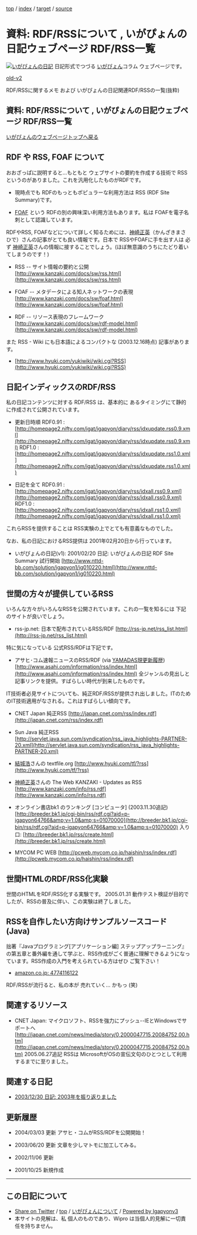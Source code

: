 [top](../index.html) / [index](index.html) / [target](http://www.igapyon.jp/igapyon/diary/memo/memorss.html) / [source](https://github.com/igapyon/diary/blob/master/memo/memorss.src.md) 

資料: RDF/RSSについて , いがぴょんの日記ウェブページ RDF/RSS一覧
=====================================================================================================
[![いがぴょんの日記](http://www.igapyon.jp/igapyon/diary/images/iga200306s.jpg "いがぴょん")](http://www.igapyon.jp/igapyon/diary/memo/memoigapyon.html) 日記形式でつづる [いがぴょん](http://www.igapyon.jp/igapyon/diary/memo/memoigapyon.html)コラム ウェブページです。

[old-v2](memorss-orig.html)

RDF/RSSに関するメモ および いがぴょんの日記関連RDF/RSSの一覧(抜粋)

## 資料: RDF/RSSについて , いがぴょんの日記ウェブページ RDF/RSS一覧

[いがぴょんのウェブページトップへ戻る](../../index.html)

## RDF や RSS, FOAF について

おおざっぱに説明すると…もともと ウェブサイトの要約を作成する技術で RSSというのがありました。これを汎用化したものがRDFです。

* 現時点でも RDFのもっともポピュラーな利用方法は RSS (RDF Site Summary)です。
  
* [FOAF](memofoaf.html) という RDFの別の興味深い利用方法もあります。私は FOAFを電子名刺として認識しています。

RDFやRSS, FOAFなどについて詳しく知るためには、[神崎正英](http://www.kanzaki.com/)（かんざきまさひで）さんの記事がとても良い情報です。日本で RSSやFOAFに手を出す人は 必ず [神崎正英](http://www.kanzaki.com/)さんの情報に接することでしょう。(ほぼ無意識のうちにたどり着いてしまうのです！)

* RSS -- サイト情報の要約と公開
  [http://www.kanzaki.com/docs/sw/rss.html](http://www.kanzaki.com/docs/sw/rss.html)
  
* FOAF -- メタデータによる知人ネットワークの表現
  [http://www.kanzaki.com/docs/sw/foaf.html](http://www.kanzaki.com/docs/sw/foaf.html)
  
* RDF -- リソース表現のフレームワーク
  [http://www.kanzaki.com/docs/sw/rdf-model.html](http://www.kanzaki.com/docs/sw/rdf-model.html)

また RSS - Wiki にも日本語によるコンパクトな (2003.12.16時点) 記事があります。

* [http://www.hyuki.com/yukiwiki/wiki.cgi?RSS](http://www.hyuki.com/yukiwiki/wiki.cgi?RSS)

## 日記インディックスのRDF/RSS

私の日記コンテンツに対する RDF/RSS は、基本的に あるタイミングにて静的に作成されて公開されています。

* 更新日時順
  RDF0.91 : [http://homepage2.nifty.com/igat/igapyon/diary/rss/idxupdate.rss0.9.xml](http://homepage2.nifty.com/igat/igapyon/diary/rss/idxupdate.rss0.9.xml)
  RDF1.0 : [http://homepage2.nifty.com/igat/igapyon/diary/rss/idxupdate.rss1.0.xml](http://homepage2.nifty.com/igat/igapyon/diary/rss/idxupdate.rss1.0.xml)
  
* 日記を全て
  RDF0.91 : [http://homepage2.nifty.com/igat/igapyon/diary/rss/idxall.rss0.9.xml](http://homepage2.nifty.com/igat/igapyon/diary/rss/idxall.rss0.9.xml)
  RDF1.0 : [http://homepage2.nifty.com/igat/igapyon/diary/rss/idxall.rss1.0.xml](http://homepage2.nifty.com/igat/igapyon/diary/rss/idxall.rss1.0.xml)

これらRSSを提供することは RSS実験の上でとても有意義なものでした。

なお、私の日記におけるRSS提供は 2001年02月20日から行っています。

* いがぴょんの日記(v1): 2001/02/20 日記: いがぴょんの日記 RDF Site Summary 試行開始
  [http://www.nttd-bb.com/solution/igapyon1/ig010220.html](http://www.nttd-bb.com/solution/igapyon1/ig010220.html)

## 世間の方々が提供しているRSS

いろんな方々がいろんなRSSを公開されています。これの一覧を知るには 下記のサイトが良いでしょう。

* rss-jp.net: 日本で配布されているRSS/RDF
  [http://rss-jp.net/rss_list.html](http://rss-jp.net/rss_list.html)

特に気になっている 公式RSS/RDFは下記です。

* アサヒ･コム速報ニュースのRSS/RDF (via [YAMADAS現更新履歴](http://d.hatena.ne.jp/yomoyomo/))[http://www.asahi.com/information/rss/index.html](http://www.asahi.com/information/rss/index.html)
  全ジャンルの見出しと記事リンクを提供。すばらしい時代が到来したものです。

IT技術者必見サイトについても、純正RDF/RSSが提供され出しました。ITのためのIT技術適用がなされる。これはすばらしい傾向です。

* CNET Japan 純正RSS
  [http://japan.cnet.com/rss/index.rdf](http://japan.cnet.com/rss/index.rdf)
  
* Sun Java 純正RSS
  [http://servlet.java.sun.com/syndication/rss_java_highlights-PARTNER-20.xml](http://servlet.java.sun.com/syndication/rss_java_highlights-PARTNER-20.xml)
  
* [結城浩](http://www.hyuki.com/)さんの textfile.org
  [http://www.hyuki.com/tf/?rss](http://www.hyuki.com/tf/?rss)
  
* [神崎正英](http://www.kanzaki.com/)さんの The Web KANZAKI - Updates as RSS
  [http://www.kanzaki.com/info/rss.rdf](http://www.kanzaki.com/info/rss.rdf)
  
* オンライン書店bk1 のランキング [コンピュータ] (2003.11.30追記)
  [http://breeder.bk1.jp/cgi-bin/rss/rdf.cgi?aid=p-igapyon64766&amp;v=1.0&amp;s=01070000](http://breeder.bk1.jp/cgi-bin/rss/rdf.cgi?aid=p-igapyon64766&amp;v=1.0&amp;s=01070000)
  入り口: [http://breeder.bk1.jp/rss/create.html](http://breeder.bk1.jp/rss/create.html)
  
* MYCOM PC WEB
  [http://pcweb.mycom.co.jp/haishin/rss/index.rdf](http://pcweb.mycom.co.jp/haishin/rss/index.rdf)

## 世間HTMLのRDF/RSS化実験

世間のHTMLをRDF/RSS化する実験です。
2005.01.31 動作テスト検証が目的でしたが、RSSの普及に伴い、この実験は終了しました。

## RSSを自作したい方向けサンプルソースコード (Java)

拙著『Javaプログラミング[アプリケーション編] ステップアップラーニング』の第五章と番外編を通して学ぶと、RSS作成がごく普通に理解できるようになっています。RSS作成の入門を考えられている方はぜひ ご覧下さい！

* [amazon.co.jp: 4774116122](http://www.amazon.co.jp/exec/obidos/ASIN/4774116122/igapyondiary-22)

RDF/RSSが流行ると、私の本が 売れていく… かもっ (笑)

## 関連するリソース

* CNET Japan: マイクロソフト、RSSを強力にプッシュ--IEとWindowsでサポートへ
  [http://japan.cnet.com/news/media/story/0,2000047715,20084752,00.htm](http://japan.cnet.com/news/media/story/0,2000047715,20084752,00.htm)
  2005.06.27追記 RSSは MicrosoftがOSの宣伝文句のひとつとして利用するまでに至りました。

## 関連する日記

* [2003/12/30 日記: 2003年を振り返りました](../2003/ig031230.html)

## 更新履歴

* 2004/03/03 更新 アサヒ・コムがRSS/RDFを公開開始！
  
* 2003/06/20 更新 文章を少しマトモに加工してみる。
  
* 2002/11/06 更新
  
* 2001/10/25 新規作成

----------------------------------------------------------------------------------------------------

## この日記について

* [Share on Twitter](https://twitter.com/intent/tweet?hashtags=igapyon%2Cdiary%2C%E3%81%84%E3%81%8C%E3%81%B4%E3%82%87%E3%82%93&text=%E8%B3%87%E6%96%99%3A+RDF%2FRSS%E3%81%AB%E3%81%A4%E3%81%84%E3%81%A6+%2C+%E3%81%84%E3%81%8C%E3%81%B4%E3%82%87%E3%82%93%E3%81%AE%E6%97%A5%E8%A8%98%E3%82%A6%E3%82%A7%E3%83%96%E3%83%9A%E3%83%BC%E3%82%B8+RDF%2FRSS%E4%B8%80%E8%A6%A7&url=http%3A%2F%2Fwww.igapyon.jp%2Figapyon%2Fdiary%2Fmemo%2Fmemorss.html) / [top](../index.html) / [いがぴょんについて](http://www.igapyon.jp/igapyon/diary/memo/memoigapyon.html) / [Powered by Igapyonv3](https://github.com/igapyon/igapyonv3)
* 本サイトの見解は、私 個人のものであり、Wipro は当個人的見解に一切責任を持ちません。 
